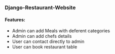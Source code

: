 ### Django-Restaurant-Website

#### Features:

- Admin can add Meals with deferent categories 
- Admin can add chefs details 
- User can contact directly to admin 
- User can book restaurant table
